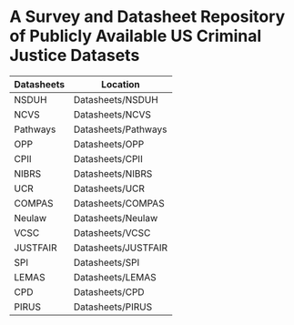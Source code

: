 # A Survey and Datasheet Repository of Publicly Available US Criminal Justice Datasets

| Datasheets | Location            |
|------------|---------------------|
| NSDUH      | Datasheets/NSDUH    |
| NCVS       | Datasheets/NCVS     |
| Pathways   | Datasheets/Pathways |
| OPP        | Datasheets/OPP      |
| CPII       | Datasheets/CPII     |
| NIBRS      | Datasheets/NIBRS    |
| UCR        | Datasheets/UCR      |
| COMPAS     | Datasheets/COMPAS   |
| Neulaw     | Datasheets/Neulaw   |
| VCSC       | Datasheets/VCSC     |
| JUSTFAIR   | Datasheets/JUSTFAIR |
| SPI        | Datasheets/SPI      |
| LEMAS      | Datasheets/LEMAS    |
| CPD        | Datasheets/CPD      |
| PIRUS      | Datasheets/PIRUS    |
